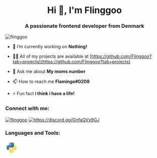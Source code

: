 <h1 align="center">Hi 👋, I'm Flinggoo</h1>
<h3 align="center">A passionate frontend developer from Denmark</h3>

<p align="left"> <img src="https://komarev.com/ghpvc/?username=flinggoo&label=Profile%20views&color=00e1ff&style=flat" alt="flinggoo" /> </p>

- 🔭 I’m currently working on **Nothing!**

- 👨‍💻 All of my projects are available at [https://github.com/Flinggoo?tab=projects](https://github.com/Flinggoo?tab=projects)

- 💬 Ask me about **My moms number**

- 📫 How to reach me **Flamingo#0208**

- ⚡ Fun fact **i think i have a life!**

<h3 align="left">Connect with me:</h3>
<p align="left">
<a href="https://www.youtube.com/c/flinggoo" target="blank"><img align="center" src="https://raw.githubusercontent.com/rahuldkjain/github-profile-readme-generator/master/src/images/icons/Social/youtube.svg" alt="flinggoo" height="30" width="40" /></a>
<a href="https://discord.gg/https://discord.gg/GnfaQVx9GJ" target="blank"><img align="center" src="https://raw.githubusercontent.com/rahuldkjain/github-profile-readme-generator/master/src/images/icons/Social/discord.svg" alt="https://discord.gg/GnfaQVx9GJ" height="30" width="40" /></a>
</p>

<h3 align="left">Languages and Tools:</h3>
<p align="left"> <a href="https://www.python.org" target="_blank" rel="noreferrer"> <img src="https://raw.githubusercontent.com/devicons/devicon/master/icons/python/python-original.svg" alt="python" width="40" height="40"/> </a> </p>
